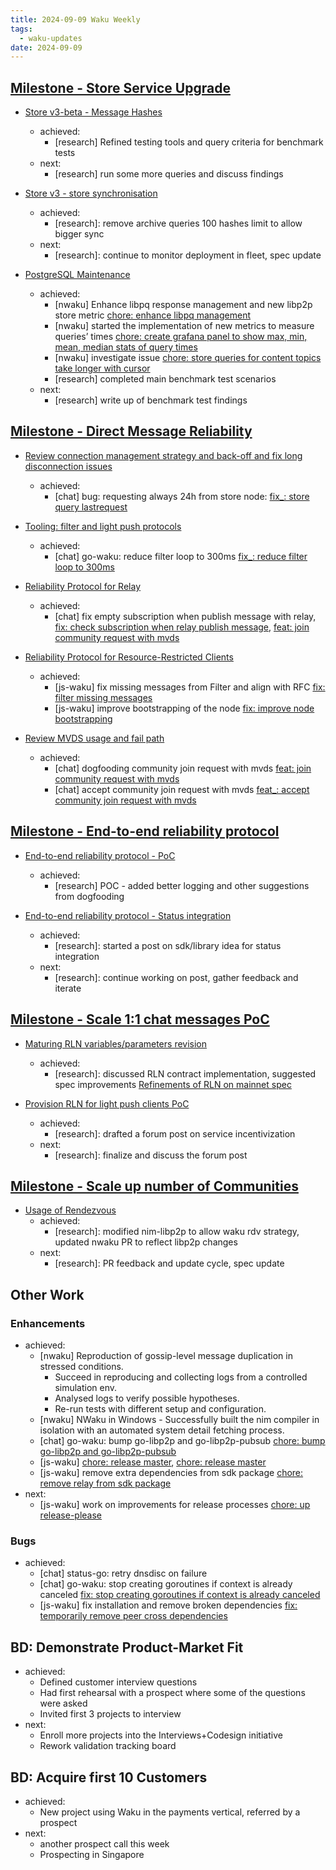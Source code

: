```yaml
---
title: 2024-09-09 Waku Weekly
tags:
  - waku-updates
date: 2024-09-09
---
```


## [Milestone - Store Service Upgrade](https://github.com/waku-org/pm/milestone/28)

- [Store v3-beta - Message Hashes](https://github.com/waku-org/pm/issues/131)
  - achieved:
    - [research] Refined testing tools and query criteria for benchmark tests
  - next:
    - [research] run some more queries and discuss findings

- [Store v3 - store synchronisation](https://github.com/waku-org/pm/issues/132)
  - achieved:
    - [research]: remove archive queries 100 hashes limit to allow bigger sync
  - next:
    - [research]: continue to monitor deployment in fleet, spec update

- [PostgreSQL Maintenance](https://github.com/waku-org/pm/issues/119)
  - achieved:
    - [nwaku] Enhance libpq response management and new libp2p store metric [chore: enhance libpq management](https://github.com/waku-org/nwaku/pull/3015)
    - [nwaku] started the implementation of new metrics to measure queries’ times [chore: create grafana panel to show max, min, mean, median stats of query times](https://github.com/waku-org/nwaku/issues/2995)
    - [nwaku] investigate issue [chore: store queries for content topics take longer with cursor](https://github.com/waku-org/nwaku/issues/2963)
    - [research] completed main benchmark test scenarios
  - next:
    - [research] write up of benchmark test findings

## [Milestone - Direct Message Reliability](https://github.com/waku-org/pm/milestone/29)

- [Review connection management strategy and back-off and fix long disconnection issues](https://github.com/waku-org/pm/issues/177)
  - achieved:
    - [chat] bug: requesting always 24h from store node: [fix_: store query lastrequest](https://github.com/status-im/status-go/pull/5767)

- [Tooling: filter and light push protocols](https://github.com/waku-org/pm/issues/178)
  - achieved:
    - [chat] go-waku: reduce filter loop to 300ms [fix_: reduce filter loop to 300ms](https://github.com/status-im/status-go/pull/5768)

- [Reliability Protocol for Relay](https://github.com/waku-org/pm/issues/184)
  - achieved:
    - [chat] fix empty subscription when publish message with relay, [fix: check subscription when relay publish message](https://github.com/waku-org/go-waku/pull/1212), [feat: join community request with mvds](https://github.com/status-im/status-mobile/pull/21125)

- [Reliability Protocol for Resource-Restricted Clients](https://github.com/waku-org/pm/issues/186)
  - achieved:
    - [js-waku] fix missing messages from Filter and align with RFC [fix: filter missing messages](https://github.com/waku-org/js-waku/pull/2119)
    - [js-waku] improve bootstrapping of the node [fix: improve node bootstrapping](https://github.com/waku-org/js-waku/pull/2121)

- [Review MVDS usage and fail path](https://github.com/waku-org/pm/issues/189)
  - achieved:
    - [chat] dogfooding community join request with mvds [feat: join community request with mvds](https://github.com/status-im/status-desktop/pull/16188)
    - [chat] accept community join request with mvds [feat_: accept community join request with mvds](https://github.com/status-im/status-go/pull/5787)

## [Milestone - End-to-end reliability protocol](https://github.com/waku-org/pm/milestone/30)

- [End-to-end reliability protocol - PoC](https://github.com/waku-org/pm/issues/193)
  - achieved:
    - [research] POC - added better logging and other suggestions from dogfooding

- [End-to-end reliability protocol - Status integration](https://github.com/waku-org/pm/issues/194)
  - achieved:
    - [research]: started a post on sdk/library idea for status integration
  - next:
    - [research]: continue working on post, gather feedback and iterate

## [Milestone - Scale 1:1 chat messages PoC](https://github.com/waku-org/pm/milestone/34)

- [Maturing RLN variables/parameters revision](https://github.com/waku-org/pm/issues/205)
  - achieved:
    - [research]: discussed RLN contract implementation, suggested spec improvements [Refinements of RLN on mainnet spec](https://github.com/waku-org/specs/pull/34)

- [Provision RLN for light push clients PoC](https://github.com/waku-org/pm/issues/206)
  - achieved:
    - [research]: drafted a forum post on service incentivization
  - next:
    - [research]: finalize and discuss the forum post

## [Milestone - Scale up number of Communities](https://github.com/waku-org/pm/milestone/32)

- [Usage of Rendezvous](https://github.com/waku-org/pm/issues/199)
  - achieved:
    - [research]: modified nim-libp2p to allow waku rdv strategy, updated nwaku PR to reflect libp2p changes
  - next:
    - [research]: PR feedback and update cycle, spec update

## Other Work

### Enhancements

- achieved:
  - [nwaku] Reproduction of gossip-level message duplication in stressed conditions.
      - Succeed in reproducing and collecting logs from a controlled simulation env.
      - Analysed logs to verify possible hypotheses.
      - Re-run tests with different setup and configuration.
  - [nwaku] NWaku in Windows - Successfully built the nim compiler in isolation with an automated system detail fetching process.
  - [chat] go-waku: bump go-libp2p and go-libp2p-pubsub [chore: bump go-libp2p and go-libp2p-pubsub](https://github.com/waku-org/go-waku/pull/1208)
  - [js-waku] [chore: release master](https://github.com/waku-org/js-waku/commit/a2c5dba32dbb04ca1b63bda4055b34680dbd6b5b), [chore: release master](https://github.com/waku-org/js-waku/commit/f9361bf77467bea95d5f305b20051460bfb89fa1)
  - [js-waku] remove extra dependencies from sdk package [chore: remove relay from sdk package](https://github.com/waku-org/js-waku/pull/2040)
- next:
  - [js-waku] work on improvements for release processes [chore: up release-please](https://github.com/waku-org/js-waku/pull/2125)

### Bugs

- achieved: 
  - [chat] status-go: retry dnsdisc on failure [](https://github.com/status-im/status-go/pull/5785)
  - [chat] go-waku: stop creating goroutines if context is already canceled [fix: stop creating goroutines if context is already canceled](https://github.com/waku-org/go-waku/pull/1213)
  - [js-waku] fix installation and remove broken dependencies [fix: temporarily remove peer cross dependencies](https://github.com/waku-org/js-waku/pull/2123)

## BD: Demonstrate Product-Market Fit

- achieved:
  - Defined customer interview questions
  - Had first rehearsal with a prospect where some of the questions were asked
  - Invited first 3 projects to interview
- next:
  - Enroll more projects into the Interviews+Codesign initiative
  - Rework validation tracking board

## BD: Acquire first 10 Customers

- achieved:
  - New project using Waku in the payments vertical, referred by a prospect
- next:
  - another prospect call this week
  - Prospecting in Singapore
